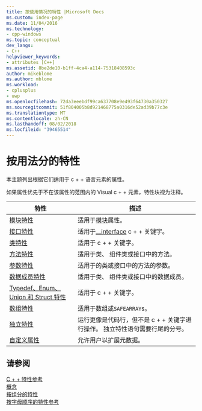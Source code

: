 ```yaml
---
title: 按使用情况的特性 |Microsoft Docs
ms.custom: index-page
ms.date: 11/04/2016
ms.technology:
- cpp-windows
ms.topic: conceptual
dev_langs:
- C++
helpviewer_keywords:
- attributes [C++]
ms.assetid: 8be2de10-b1ff-4ca4-a114-75318408593c
author: mikeblome
ms.author: mblome
ms.workload:
- cplusplus
- uwp
ms.openlocfilehash: 72da3eeebdf99ca637708e9e493f64730a350327
ms.sourcegitcommit: 51f804005b8d921468775a0316de52ad39b77c3e
ms.translationtype: MT
ms.contentlocale: zh-CN
ms.lasthandoff: 08/02/2018
ms.locfileid: "39465514"
---
```

# <a name="attributes-by-usage"></a>按用法分的特性
本主题列出根据它们适用于 c + + 语言元素的属性。  
  
 如果属性优先于不在该属性的范围内的 Visual c + + 元素，特性块视为注释。  
  
|特性|描述|  
|---------------|-----------------|  
|[模块特性](../windows/module-attributes.md)|适用于[模块](../windows/module-cpp.md)属性。|  
|[接口特性](../windows/interface-attributes.md)|适用于[__interface](../cpp/interface.md) c + + 关键字。|  
|[类特性](../windows/class-attributes.md)|适用于 c + + 关键字。|  
|[方法特性](../windows/method-attributes.md)|适用于类、 组件类或接口中的方法。|  
|[参数特性](../windows/parameter-attributes.md)|适用于的类或接口中的方法的参数。|  
|[数据成员特性](../windows/data-member-attributes.md)|适用于类、 组件类或接口中的数据成员。|  
|[Typedef、Enum、Union 和 Struct 特性](../windows/typedef-enum-union-and-struct-attributes.md)|适用于 c + + 关键字。|  
|[数组特性](../windows/array-attributes.md)|适用于数组或`SAFEARRAY`s。|  
|[独立特性](../windows/stand-alone-attributes.md)|运行更像是代码行，但不是 c + + 关键字进行操作。 独立特性语句需要行尾的分号。|  
|[自定义属性](../windows/custom-attributes-cpp.md)|允许用户以扩展元数据。|  
  
## <a name="see-also"></a>请参阅  
 [C + + 特性参考](../windows/cpp-attributes-reference.md)   
 [概念](../windows/attributed-programming-concepts.md)   
 [按组分的特性](../windows/attributes-by-group.md)   
 [按字母顺序的特性参考](../windows/attributes-alphabetical-reference.md)